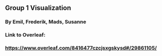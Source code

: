 ## Group 1 Visualization
### By Emil, Frederik, Mads, Susanne

### Link to Overleaf:
### https://www.overleaf.com/8416477czcjsxgskysd#/29861105/